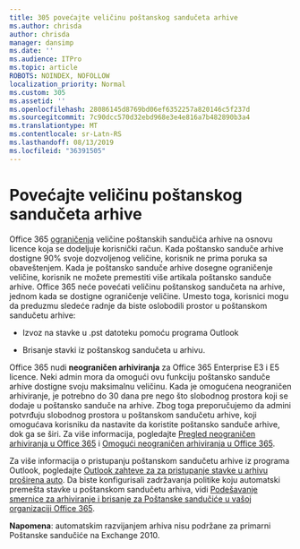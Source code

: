 ```yaml
---
title: 305 povećajte veličinu poštanskog sandučeta arhive
ms.author: chrisda
author: chrisda
manager: dansimp
ms.date: ''
ms.audience: ITPro
ms.topic: article
ROBOTS: NOINDEX, NOFOLLOW
localization_priority: Normal
ms.custom: 305
ms.assetid: ''
ms.openlocfilehash: 28086145d8769bd06ef6352257a820146c5f237d
ms.sourcegitcommit: 7c90dcc570d32ebd968e3e4e816a7b482890b3a4
ms.translationtype: MT
ms.contentlocale: sr-Latn-RS
ms.lasthandoff: 08/13/2019
ms.locfileid: "36391505"
---
```

# <a name="increase-the-archive-mailbox-size"></a>Povećajte veličinu poštanskog sandučeta arhive

Office 365 [ograničenja](https://docs.microsoft.com/office365/servicedescriptions/exchange-online-service-description/exchange-online-limits#mailbox-storage-limits) veličine poštanskih sandučića arhive na osnovu licence koja se dodeljuje korisnički račun. Kada poštansko sanduče arhive dostigne 90% svoje dozvoljenog veličine, korisnik ne prima poruka sa obaveštenjem. Kada je poštansko sanduče arhive dosegne ograničenje veličine, korisnik ne možete premestiti više artikala poštansko sanduče arhive. Office 365 neće povećati veličinu poštanskog sandučeta na arhive, jednom kada se dostigne ograničenje veličine. Umesto toga, korisnici mogu da preduzmu sledeće radnje da biste oslobodili prostor u poštanskom sandučetu arhive:

- Izvoz na stavke u .pst datoteku pomoću programa Outlook

- Brisanje stavki iz poštanskog sandučeta u arhivu.

Office 365 nudi **neograničen arhiviranja** za Office 365 Enterprise E3 i E5 licence. Neki admin mora da omogući ovu funkciju poštansko sanduče arhive dostigne svoju maksimalnu veličinu. Kada je omogućena neograničen arhiviranje, je potrebno do 30 dana pre nego što slobodnog prostora koji se dodaje u poštansko sanduče na arhive. Zbog toga preporučujemo da admini potvrđuju slobodnog prostora u poštanskom sandučetu arhive, koji omogućava korisniku da nastavite da koristite poštansko sanduče arhive, dok ga se širi. Za više informacija, pogledajte [Pregled neograničen arhiviranja u Office 365](https://docs.microsoft.com/office365/securitycompliance/unlimited-archiving) i [Omogući neograničen arhiviranja u Office 365](https://docs.microsoft.com/office365/securitycompliance/enable-unlimited-archiving).

Za više informacija o pristupanju poštanskom sandučetu arhive iz programa Outlook, pogledajte [Outlook zahteve za za pristupanje stavke u arhivu proširena auto](https://docs.microsoft.com/office365/securitycompliance/unlimited-archiving#outlook-requirements-for-accessing-items-in-an-auto-expanded-archive). Da biste konfigurisali zadržavanja politike koju automatski premešta stavke u poštanskom sandučetu arhiva, vidi [Podešavanje smernice za arhiviranje i brisanje za Poštanske sandučiće u vašoj organizaciji Office 365](https://docs.microsoft.com/office365/securitycompliance/set-up-an-archive-and-deletion-policy-for-mailboxes).

**Napomena**: automatskim razvijanjem arhiva nisu podržane za primarni Poštanske sandučiće na Exchange 2010.
